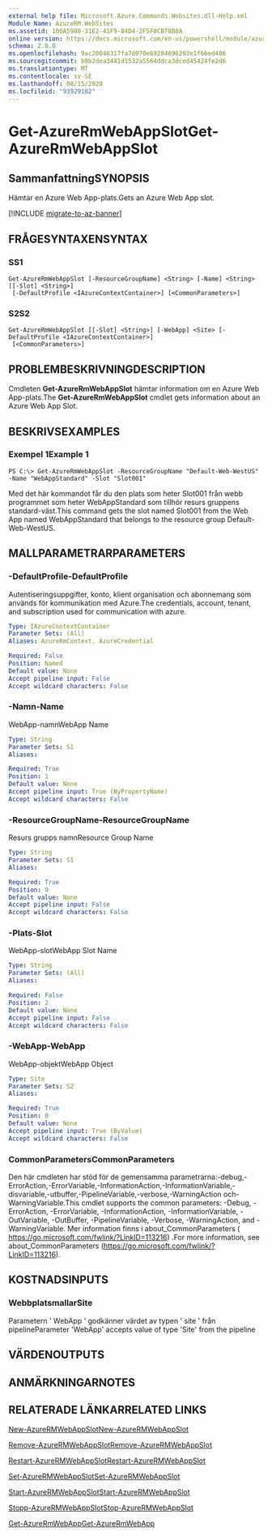 ```yaml
---
external help file: Microsoft.Azure.Commands.Websites.dll-Help.xml
Module Name: AzureRM.WebSites
ms.assetid: 100A5980-31E2-41F9-84D4-2F5F0CB78B8A
online version: https://docs.microsoft.com/en-us/powershell/module/azurerm.websites/get-azurermwebappslot
schema: 2.0.0
ms.openlocfilehash: 9ac20046317fa7d070e69284696293e1f66ed486
ms.sourcegitcommit: b9b2dea3441d1532a5564ddca3dced45424fe2d6
ms.translationtype: MT
ms.contentlocale: sv-SE
ms.lasthandoff: 08/15/2020
ms.locfileid: "93929182"
---
```

# <span data-ttu-id="5a90d-101">Get-AzureRmWebAppSlot</span><span class="sxs-lookup"><span data-stu-id="5a90d-101">Get-AzureRmWebAppSlot</span></span>

## <span data-ttu-id="5a90d-102">Sammanfattning</span><span class="sxs-lookup"><span data-stu-id="5a90d-102">SYNOPSIS</span></span>
<span data-ttu-id="5a90d-103">Hämtar en Azure Web App-plats.</span><span class="sxs-lookup"><span data-stu-id="5a90d-103">Gets an Azure Web App slot.</span></span>

[!INCLUDE [migrate-to-az-banner](../../includes/migrate-to-az-banner.md)]

## <span data-ttu-id="5a90d-104">FRÅGESYNTAXEN</span><span class="sxs-lookup"><span data-stu-id="5a90d-104">SYNTAX</span></span>

### <span data-ttu-id="5a90d-105">S</span><span class="sxs-lookup"><span data-stu-id="5a90d-105">S1</span></span>
```
Get-AzureRmWebAppSlot [-ResourceGroupName] <String> [-Name] <String> [[-Slot] <String>]
 [-DefaultProfile <IAzureContextContainer>] [<CommonParameters>]
```

### <span data-ttu-id="5a90d-106">S2</span><span class="sxs-lookup"><span data-stu-id="5a90d-106">S2</span></span>
```
Get-AzureRmWebAppSlot [[-Slot] <String>] [-WebApp] <Site> [-DefaultProfile <IAzureContextContainer>]
 [<CommonParameters>]
```

## <span data-ttu-id="5a90d-107">PROBLEMBESKRIVNING</span><span class="sxs-lookup"><span data-stu-id="5a90d-107">DESCRIPTION</span></span>
<span data-ttu-id="5a90d-108">Cmdleten **Get-AzureRmWebAppSlot** hämtar information om en Azure Web App-plats.</span><span class="sxs-lookup"><span data-stu-id="5a90d-108">The **Get-AzureRmWebAppSlot** cmdlet gets information about an Azure Web App Slot.</span></span>

## <span data-ttu-id="5a90d-109">BESKRIVS</span><span class="sxs-lookup"><span data-stu-id="5a90d-109">EXAMPLES</span></span>

### <span data-ttu-id="5a90d-110">Exempel 1</span><span class="sxs-lookup"><span data-stu-id="5a90d-110">Example 1</span></span>
```
PS C:\> Get-AzureRmWebAppSlot -ResourceGroupName "Default-Web-WestUS" -Name "WebAppStandard" -Slot "Slot001"
```

<span data-ttu-id="5a90d-111">Med det här kommandot får du den plats som heter Slot001 från webb programmet som heter WebAppStandard som tillhör resurs gruppens standard-väst.</span><span class="sxs-lookup"><span data-stu-id="5a90d-111">This command gets the slot named Slot001 from the Web App named WebAppStandard that belongs to the resource group Default-Web-WestUS.</span></span>

## <span data-ttu-id="5a90d-112">MALLPARAMETRAR</span><span class="sxs-lookup"><span data-stu-id="5a90d-112">PARAMETERS</span></span>

### <span data-ttu-id="5a90d-113">-DefaultProfile</span><span class="sxs-lookup"><span data-stu-id="5a90d-113">-DefaultProfile</span></span>
<span data-ttu-id="5a90d-114">Autentiseringsuppgifter, konto, klient organisation och abonnemang som används för kommunikation med Azure.</span><span class="sxs-lookup"><span data-stu-id="5a90d-114">The credentials, account, tenant, and subscription used for communication with azure.</span></span>

```yaml
Type: IAzureContextContainer
Parameter Sets: (All)
Aliases: AzureRmContext, AzureCredential

Required: False
Position: Named
Default value: None
Accept pipeline input: False
Accept wildcard characters: False
```

### <span data-ttu-id="5a90d-115">-Namn</span><span class="sxs-lookup"><span data-stu-id="5a90d-115">-Name</span></span>
<span data-ttu-id="5a90d-116">WebApp-namn</span><span class="sxs-lookup"><span data-stu-id="5a90d-116">WebApp Name</span></span>

```yaml
Type: String
Parameter Sets: S1
Aliases: 

Required: True
Position: 1
Default value: None
Accept pipeline input: True (ByPropertyName)
Accept wildcard characters: False
```

### <span data-ttu-id="5a90d-117">-ResourceGroupName</span><span class="sxs-lookup"><span data-stu-id="5a90d-117">-ResourceGroupName</span></span>
<span data-ttu-id="5a90d-118">Resurs grupps namn</span><span class="sxs-lookup"><span data-stu-id="5a90d-118">Resource Group Name</span></span>

```yaml
Type: String
Parameter Sets: S1
Aliases: 

Required: True
Position: 0
Default value: None
Accept pipeline input: False
Accept wildcard characters: False
```

### <span data-ttu-id="5a90d-119">-Plats</span><span class="sxs-lookup"><span data-stu-id="5a90d-119">-Slot</span></span>
<span data-ttu-id="5a90d-120">WebApp-slot</span><span class="sxs-lookup"><span data-stu-id="5a90d-120">WebApp Slot Name</span></span>

```yaml
Type: String
Parameter Sets: (All)
Aliases: 

Required: False
Position: 2
Default value: None
Accept pipeline input: False
Accept wildcard characters: False
```

### <span data-ttu-id="5a90d-121">-WebApp</span><span class="sxs-lookup"><span data-stu-id="5a90d-121">-WebApp</span></span>
<span data-ttu-id="5a90d-122">WebApp-objekt</span><span class="sxs-lookup"><span data-stu-id="5a90d-122">WebApp Object</span></span>

```yaml
Type: Site
Parameter Sets: S2
Aliases: 

Required: True
Position: 0
Default value: None
Accept pipeline input: True (ByValue)
Accept wildcard characters: False
```

### <span data-ttu-id="5a90d-123">CommonParameters</span><span class="sxs-lookup"><span data-stu-id="5a90d-123">CommonParameters</span></span>
<span data-ttu-id="5a90d-124">Den här cmdleten har stöd för de gemensamma parametrarna:-debug,-ErrorAction,-ErrorVariable,-InformationAction,-InformationVariable,-disvariable,-utbuffer,-PipelineVariable,-verbose,-WarningAction och-WarningVariable.</span><span class="sxs-lookup"><span data-stu-id="5a90d-124">This cmdlet supports the common parameters: -Debug, -ErrorAction, -ErrorVariable, -InformationAction, -InformationVariable, -OutVariable, -OutBuffer, -PipelineVariable, -Verbose, -WarningAction, and -WarningVariable.</span></span> <span data-ttu-id="5a90d-125">Mer information finns i about_CommonParameters ( https://go.microsoft.com/fwlink/?LinkID=113216) .</span><span class="sxs-lookup"><span data-stu-id="5a90d-125">For more information, see about_CommonParameters (https://go.microsoft.com/fwlink/?LinkID=113216).</span></span>

## <span data-ttu-id="5a90d-126">KOSTNADS</span><span class="sxs-lookup"><span data-stu-id="5a90d-126">INPUTS</span></span>

### <span data-ttu-id="5a90d-127">Webbplatsmallar</span><span class="sxs-lookup"><span data-stu-id="5a90d-127">Site</span></span>
<span data-ttu-id="5a90d-128">Parametern ' WebApp ' godkänner värdet av typen ' site ' från pipeline</span><span class="sxs-lookup"><span data-stu-id="5a90d-128">Parameter 'WebApp' accepts value of type 'Site' from the pipeline</span></span>

## <span data-ttu-id="5a90d-129">VÄRDEN</span><span class="sxs-lookup"><span data-stu-id="5a90d-129">OUTPUTS</span></span>

## <span data-ttu-id="5a90d-130">ANMÄRKNINGAR</span><span class="sxs-lookup"><span data-stu-id="5a90d-130">NOTES</span></span>

## <span data-ttu-id="5a90d-131">RELATERADE LÄNKAR</span><span class="sxs-lookup"><span data-stu-id="5a90d-131">RELATED LINKS</span></span>

[<span data-ttu-id="5a90d-132">New-AzureRMWebAppSlot</span><span class="sxs-lookup"><span data-stu-id="5a90d-132">New-AzureRMWebAppSlot</span></span>](./New-AzureRMWebAppSlot.md)

[<span data-ttu-id="5a90d-133">Remove-AzureRMWebAppSlot</span><span class="sxs-lookup"><span data-stu-id="5a90d-133">Remove-AzureRMWebAppSlot</span></span>](./Remove-AzureRMWebAppSlot.md)

[<span data-ttu-id="5a90d-134">Restart-AzureRMWebAppSlot</span><span class="sxs-lookup"><span data-stu-id="5a90d-134">Restart-AzureRMWebAppSlot</span></span>](./Restart-AzureRMWebAppSlot.md)

[<span data-ttu-id="5a90d-135">Set-AzureRMWebAppSlot</span><span class="sxs-lookup"><span data-stu-id="5a90d-135">Set-AzureRMWebAppSlot</span></span>](./Set-AzureRMWebAppSlot.md)

[<span data-ttu-id="5a90d-136">Start-AzureRMWebAppSlot</span><span class="sxs-lookup"><span data-stu-id="5a90d-136">Start-AzureRMWebAppSlot</span></span>](./Start-AzureRMWebAppSlot.md)

[<span data-ttu-id="5a90d-137">Stopp-AzureRMWebAppSlot</span><span class="sxs-lookup"><span data-stu-id="5a90d-137">Stop-AzureRMWebAppSlot</span></span>](./Stop-AzureRMWebAppSlot.md)

[<span data-ttu-id="5a90d-138">Get-AzureRmWebApp</span><span class="sxs-lookup"><span data-stu-id="5a90d-138">Get-AzureRmWebApp</span></span>](./Get-AzureRmWebApp.md)
